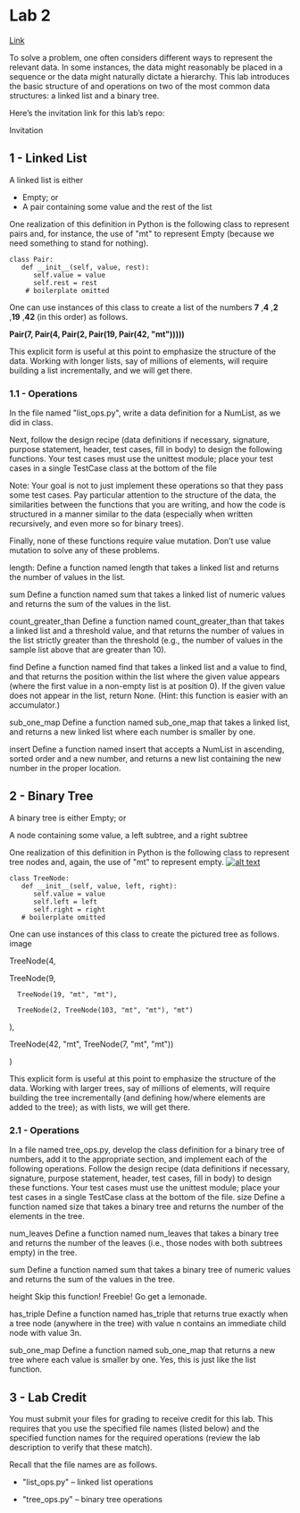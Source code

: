 # Lab 2

[Link](https://www.brinckerhoff.org/clements/2174-csc202/Labs/lab2.html)

To solve a problem, one often considers different ways to represent the relevant data. In some instances, the data might reasonably be placed in a sequence or the data might naturally dictate a hierarchy. This lab introduces the basic structure of and operations on two of the most common data structures: a linked list and a binary tree.

Here’s the invitation link for this lab’s repo:

Invitation

## 1 - Linked List
A linked list is either
- Empty; or
- A pair containing some value and the rest of the list

One realization of this definition in Python is the following class to represent pairs and, for instance, the use of "mt" to represent Empty (because we need something to stand for nothing).
```
class Pair:
   def __init__(self, value, rest):
      self.value = value
      self.rest = rest
    # boilerplate omitted
```
One can use instances of this class to create a list of the numbers **7** ,**4** ,**2** ,**19** ,**42** (in this order) as follows.

**Pair(7, Pair(4, Pair(2, Pair(19, Pair(42, "mt")))))**

This explicit form is useful at this point to emphasize the structure of the data. Working with longer lists, say of millions of elements, will require building a list incrementally, and we will get there.
### 1.1 - Operations
In the file named "list_ops.py", write a data definition for a NumList, as we did in class.

Next, follow the design recipe (data definitions if necessary, signature, purpose statement, header, test cases, fill in body) to design the following functions. Your test cases must use the unittest module; place your test cases in a single TestCase class at the bottom of the file

Note: Your goal is not to just implement these operations so that they pass some test cases. Pay particular attention to the structure of the data, the similarities between the functions that you are writing, and how the code is structured in a manner similar to the data (especially when written recursively, and even more so for binary trees).

Finally, none of these functions require value mutation. Don’t use value mutation to solve any of these problems.

length: Define a function named length that takes a linked list and returns the number of values in the list.

sum Define a function named sum that takes a linked list of numeric values and returns the sum of the values in the list.

count_greater_than Define a function named count_greater_than that takes a linked list and a threshold value, and that returns the number of values in the list strictly greater than the threshold (e.g., the number of values in the sample list above that are greater than 10).

find Define a function named find that takes a linked list and a value to find, and that returns the position within the list where the given value appears (where the first value in a non-empty list is at position 0). If the given value does not appear in the list, return None. (Hint: this function is easier with an accumulator.)

sub_one_map Define a function named sub_one_map that takes a linked list, and returns a new linked list where each number is smaller by one.

insert Define a function named insert that accepts a NumList in ascending, sorted order and a new number, and returns a new list containing the new number in the proper location.

## 2 - Binary Tree
A binary tree is either
Empty; or

A node containing some value, a left subtree, and a right subtree

One realization of this definition in Python is the following class to represent tree nodes and, again, the use of "mt" to represent empty.
[![alt text](/clements/2174-csc202/Labs/pict.png)](https://www.brinckerhoff.org "Title")

```
class TreeNode:
   def __init__(self, value, left, right):
      self.value = value
      self.left = left
      self.right = right
   # boilerplate omitted
```
One can use instances of this class to create the pictured tree as follows.
image

TreeNode(4,

   TreeNode(9,

      TreeNode(19, "mt", "mt"),

      TreeNode(2, TreeNode(103, "mt", "mt"), "mt")

   ),

   TreeNode(42, "mt", TreeNode(7, "mt", "mt"))

)

This explicit form is useful at this point to emphasize the structure of the data. Working with larger trees, say of millions of elements, will require building the tree incrementally (and defining how/where elements are added to the tree); as with lists, we will get there.

### 2.1 - Operations
In a file named tree_ops.py, develop the class definition for a binary tree of numbers, add it to the appropriate section, and implement each of the following operations. Follow the design recipe (data definitions if necessary, signature, purpose statement, header, test cases, fill in body) to design these functions. Your test cases must use the unittest module; place your test cases in a single TestCase class at the bottom of the file.
size Define a function named size that takes a binary tree and returns the number of the elements in the tree.

num_leaves Define a function named num_leaves that takes a binary tree and returns the number of the leaves (i.e., those nodes with both subtrees empty) in the tree.

sum Define a function named sum that takes a binary tree of numeric values and returns the sum of the values in the tree.

height Skip this function! Freebie! Go get a lemonade.

has_triple Define a function named has_triple that returns true exactly when a tree node (anywhere in the tree) with value n contains an immediate child node with value 3n.

sub_one_map Define a function named sub_one_map that returns a new tree where each value is smaller by one. Yes, this is just like the list function.

## 3 - Lab Credit
You must submit your files for grading to receive credit for this lab. This requires that you use the specified file names (listed below) and the specified function names for the required operations (review the lab description to verify that these match).

Recall that the file names are as follows.
- "list_ops.py" – linked list operations

- "tree_ops.py" – binary tree operations
